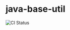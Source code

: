 # java-base-util

![CI Status](https://github.com/lqj155/java-base-util/actions/workflows/ci.yaml/badge.svg)
